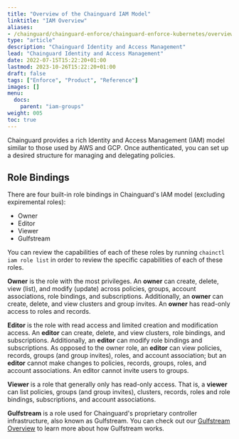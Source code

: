 ```yaml
---
title: "Overview of the Chainguard IAM Model"
linktitle: "IAM Overview"
aliases:
- /chainguard/chainguard-enforce/chainguard-enforce-kubernetes/overview-of-enforce-iam-model/
type: "article"
description: "Chainguard Identity and Access Management"
lead: "Chainguard Identity and Access Management"
date: 2022-07-15T15:22:20+01:00
lastmod: 2023-10-26T15:22:20+01:00
draft: false
tags: ["Enforce", "Product", "Reference"]
images: []
menu:
  docs:
    parent: "iam-groups"
weight: 005
toc: true
---
```


Chainguard provides a rich Identity and Access Management (IAM) model similar to those used by AWS and GCP. Once authenticated, you can set up a desired structure for managing and delegating policies.

## Role Bindings

There are four built-in role bindings in Chainguard's IAM model (excluding expiremental roles):

* Owner
* Editor
* Viewer
* Gulfstream

You can review the capabilities of each of these roles by running `chainctl iam role list` in order to review the specific capabilities of each of these roles.

**Owner** is the role with the most privileges. An **owner** can create, delete, view (list), and modify (update) across policies, groups, account associations, role bindings, and subscriptions. Additionally, an **owner** can create, delete, and view clusters and group invites. An **owner** has read-only access to roles and records.

**Editor** is the role with read access and limited creation and modification access. An **editor** can create, delete, and view clusters, role bindings, and subscriptions. Additionally, an **editor** can modify role bindings and subscriptions. As opposed to the owner role, an **editor** can view policies, records, groups (and group invites), roles, and account association; but an **editor** cannot make changes to policies, records, groups, roles, and account associations. An editor cannot invite users to groups.

**Viewer** is a role that generally only has read-only access. That is, a **viewer** can list policies, groups (and group invites), clusters, records, roles and role bindings, subscriptions, and account associations.

**Gulfstream** is a role used for Chainguard's proprietary controller infrastructure, also known as Gulfstream. You can check out our [Gulfstream Overview](/chainguard/chainguard-enforce/concepts/gulfstream-overview/) to learn more about how Gulfstream works.